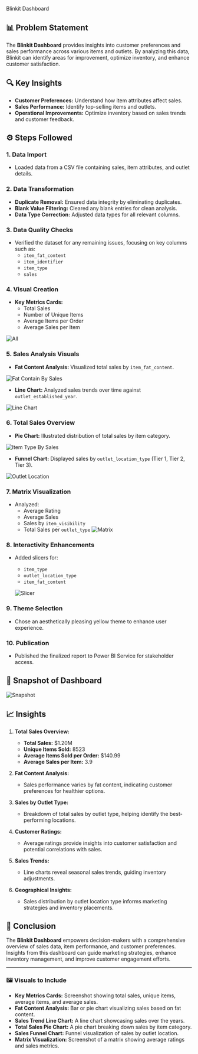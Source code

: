 
 Blinkit Dashboard
 

## 📊 Problem Statement

The **Blinkit Dashboard** provides insights into customer preferences and sales performance across various items and outlets. By analyzing this data, Blinkit can identify areas for improvement, optimize inventory, and enhance customer satisfaction.

## 🔍 Key Insights

- **Customer Preferences:** Understand how item attributes affect sales.
- **Sales Performance:** Identify top-selling items and outlets.
- **Operational Improvements:** Optimize inventory based on sales trends and customer feedback.

## ⚙️ Steps Followed

### 1. Data Import
- Loaded data from a CSV file containing sales, item attributes, and outlet details.

### 2. Data Transformation
- **Duplicate Removal:** Ensured data integrity by eliminating duplicates.
- **Blank Value Filtering:** Cleared any blank entries for clean analysis.
- **Data Type Correction:** Adjusted data types for all relevant columns.

### 3. Data Quality Checks
- Verified the dataset for any remaining issues, focusing on key columns such as:
  - `item_fat_content`
  - `item_identifier`
  - `item_type`
  - `sales`

### 4. Visual Creation
- **Key Metrics Cards:**
  - Total Sales
  - Number of Unique Items
  - Average Items per Order
  - Average Sales per Item

![All](https://github.com/user-attachments/assets/da062f76-577b-4a2e-bc44-ccaf1e9b4140)



### 5. Sales Analysis Visuals
- **Fat Content Analysis:** Visualized total sales by `item_fat_content`.

![Fat Contain By Sales](https://github.com/user-attachments/assets/56cf20d9-a464-408a-aa2a-3d2d753854d9)


- **Line Chart:** Analyzed sales trends over time against `outlet_established_year`.

![Line Chart](https://github.com/user-attachments/assets/761bbd3f-8928-4924-921d-41e580f4c91f)


### 6. Total Sales Overview
- **Pie Chart:** Illustrated distribution of total sales by item category.

![Item Type By Sales](https://github.com/user-attachments/assets/2f9b3470-1dca-416c-ab48-c87c85a7b7ff)


- **Funnel Chart:** Displayed sales by `outlet_location_type` (Tier 1, Tier 2, Tier 3).

![Outlet Location](https://github.com/user-attachments/assets/9511c724-d98c-4ed5-bb93-bb45c126a8fa)


### 7. Matrix Visualization
- Analyzed:
  - Average Rating
  - Average Sales
  - Sales by `item_visibility`
  - Total Sales per `outlet_type`
![Matrix](https://github.com/user-attachments/assets/ce73513e-8d85-432e-9753-a526b0247b6a)



### 8. Interactivity Enhancements
- Added slicers for:
  - `item_type`
  - `outlet_location_type`
  - `item_fat_content`

  ![Slicer](https://github.com/user-attachments/assets/99057438-229b-4a85-85da-c6dfec91535f)


### 9. Theme Selection
- Chose an aesthetically pleasing yellow theme to enhance user experience.

### 10. Publication
- Published the finalized report to Power BI Service for stakeholder access.

## 📸 Snapshot of Dashboard

![Snapshot](https://github.com/user-attachments/assets/5a8207d3-be56-41c7-9002-db2b52518151)


## 📈 Insights

1. **Total Sales Overview:**
   - **Total Sales:** $1.20M
   - **Unique Items Sold:** 8523
   - **Average Items Sold per Order:** $140.99
   - **Average Sales per Item:** 3.9

2. **Fat Content Analysis:**
   - Sales performance varies by fat content, indicating customer preferences for healthier options.

3. **Sales by Outlet Type:**
   - Breakdown of total sales by outlet type, helping identify the best-performing locations.

4. **Customer Ratings:**
   - Average ratings provide insights into customer satisfaction and potential correlations with sales.

5. **Sales Trends:**
   - Line charts reveal seasonal sales trends, guiding inventory adjustments.

6. **Geographical Insights:**
   - Sales distribution by outlet location type informs marketing strategies and inventory placements.

## 🎯 Conclusion

The **Blinkit Dashboard** empowers decision-makers with a comprehensive overview of sales data, item performance, and customer preferences. Insights from this dashboard can guide marketing strategies, enhance inventory management, and improve customer engagement efforts.

---

### 🖼️ Visuals to Include
- **Key Metrics Cards:** Screenshot showing total sales, unique items, average items, and average sales.
- **Fat Content Analysis:** Bar or pie chart visualizing sales based on fat content.
- **Sales Trend Line Chart:** A line chart showcasing sales over the years.
- **Total Sales Pie Chart:** A pie chart breaking down sales by item category.
- **Sales Funnel Chart:** Funnel visualization of sales by outlet location.
- **Matrix Visualization:** Screenshot of a matrix showing average ratings and sales metrics.
